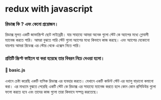 # redux with javascript

### রিডাক্স কি ? এবং কেনো প্রয়োজন।

রিডাক্স মূলত একটি জাভাস্ক্রিপ্ট ছোট লাইব্রেরী। যার সাহায্যে আমরা অনেক গুলো স্টেট কে অ্যাপের মধ্যে গ্লোবালী ম্যানেজ করতে পারি। আমরা বুঝতে পারি স্টেট গুলো অ্যাপের মধ্যে কিভাবে কাজ করছে। এবং 
অ্যাপের যেকোনো যায়গায় আমরা রিডেক্স এর স্টোর থেকে এক্সেস নিতে পারি।


### প্রতিটি স্ক্রিপ্ট ফাইলে যা করা হয়েছে তার বিবরন নিচে দেওয়া হলো। 

#### 🚀 basic.js 

এখানে চেষ্টা করেছি একটি ব্যসিক রিডাক্স এর ব্যবহার করতে। যেখানে একটি কাউন্ট স্টেট এর ভ্যালু বাড়ানো
কমানো করা। এর মাধ্যমে বুঝতে পেরেছি একটি স্টেট কে রিডাক্স এর সাহায্যে ম্যানেজ করতে হলে কোন কোন
প্রসিডিউর গুলো ফলো করতে হবে এবং তাদের কাজ গুলো তারা কিভাবে সম্পন্ন করতেছে। 

